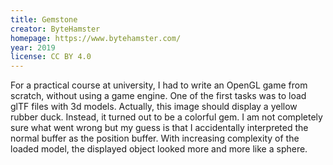 ```yaml
---
title: Gemstone
creator: ByteHamster
homepage: https://www.bytehamster.com/
year: 2019
license: CC BY 4.0
---
```


For a practical course at university, I had to write an OpenGL game from scratch, without using a game engine. One of the first tasks was to load glTF files with 3d models. Actually, this image should display a yellow rubber duck. Instead, it turned out to be a colorful gem. I am not completely sure what went wrong but my guess is that I accidentally interpreted the normal buffer as the position buffer. With increasing complexity of the loaded model, the displayed object looked more and more like a sphere.
